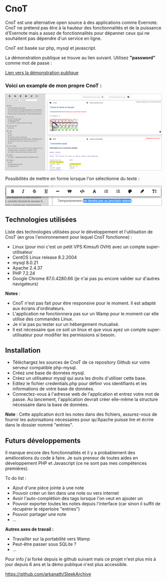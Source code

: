 # CnoT

CnoT est une alternative open source à des applications comme Evernote. CnoT ne prétend pas être à la hauteur des fonctionnalités et de la puissance d'Evernote mais a assez de fonctionnalités pour dépanner ceux qui ne souhaitent pas dépendre d'un service en ligne.

CnoT est basée sur php, mysql et javascript.

La démonstration publique se trouve au lien suivant. Utilisez <b>"password"</b> comme mot de passe :

[Lien vers la démonstration publique](https://cnot.fr)

### Voici un example de mon propre CnoT :

![](image.png)

Possibilités de mettre en forme lorsque l'on sélectionne du texte :

![](image2.png)

## Technologies utilisées

Liste des technologies utilisées pour le développement et l'utilisation de CnoT (en gros l'environnement pour lequel CnoT fonctionne) :

* Linux (pour moi c'est un petit VPS Kimsufi OVH) avec un compte super-utilisateur
* CentOS Linux release 8.2.2004
* mysql 8.0.21
* Apache 2.4.37
* PHP 7.2.24
* Google Chrome 87.0.4280.66 (je n'ai pas pu encore valider sur d'autres navigateurs) 

<b>Notes</b> : 

* CnoT n'est pas fait pour être responsive pour le moment. Il est adapté aux écrans d'ordinateurs.
* L'application ne fonctionnera pas sur un Wamp pour le moment car elle utilise des commandes Linux. 
* Je n'ai pas pu tester sur un hébergement mutualisé. 
* Il est nécessaire que ce soit un linux et que vous ayez un compte super-utilisateur pour modifier les permissions si besoin. 

## Installation

* Téléchargez les sources de CnoT de ce repository Github sur votre serveur compatible php-mysql. 
* Créez une base de données mysql.
* Créez un utilisateur mysql qui aura les droits d'utiliser cette base.
* Editez le fichier credentials.php pour définir vos identifiants et les informations de votre base de données.
* Connectez-vous à l'adresse web de l'application et entrez votre mot de passe. Au lancement, l'application devrait créer elle-même la structure nécessaire dans la base de données.

<b>Note</b> : Cette application écrit les notes dans des fichiers, assurez-vous de fournir les autorisations nécessaires pour qu'Apache puisse lire et écrire dans le dossier nommé "entries". 

## Futurs développements

Il manque encore des fonctionnalités et il y a probablement des améliorations du code à faire. Je suis preneur de toutes aides en développement PHP et Javascript (ce ne sont pas mes compétences premières). 

To do list :

* Ajout d'une pièce jointe à une note
* Pouvoir créer un lien dans une note ou vers internet
* Avoir l'auto-complétion des tags lorsque l'on veut en ajouter un
* Pouvoir exporter toutes les notes depuis l'interface (car sinon il suffit de récupérer le répertoire "entries")
* Pouvoir partager une note
* ...

<b>Autres axes de travail :</b>

* Travailler sur la portabilité vers Wamp
* Peut-être passer sous SQLite ?
* ...

Pour info j'ai forké depuis le github suivant mais ce projet n'est plus mis à jour depuis 6 ans et la démo publique n'est plus accessible.

https://github.com/arkanath/SleekArchive 
